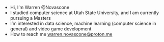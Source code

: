 - Hi, I’m Warren @Novascone
- I studied computer science at Utah State University, and I am currently pursuing a Masters
- I’m interested in data science, machine learning (computer science in general) and video game development
- How to reach me warren.novascone@proton.me

<!---
Novascone/Novascone is a ✨ special ✨ repository because its `README.md` (this file) appears on your GitHub profile.
You can click the Preview link to take a look at your changes.
--->
